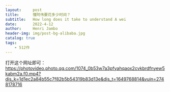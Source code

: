 ```yaml
---
layout:     post
title:      懂阿伟要花多少时间？
subtitle:   How long does it take to understand A wei
date:       2022-4-12
author:     Henri Jambo
header-img: img/post-bg-alibaba.jpg
catalog: true
tags:
    - 512作
---
```


打开这个网址即可：https://photovideo.photo.qq.com/1074_0b53w7a3pfyahqaox2cvkbrdfnyew5kabm2a.f0.mp4?dis_k=1d1ec2a84b55c7f82b5b54319b83d13e&dis_t=1649768814&vuin=2748178716

